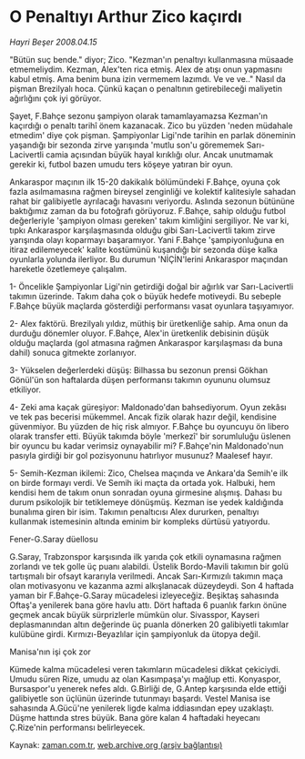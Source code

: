 # O Penaltıyı Arthur Zico kaçırdı

*Hayri Beşer 2008.04.15*

<tr><td class="metin" colspan="2" style="padding-top: 20px; padding-left: 5px; padding-right: 10px;">"Bütün suç bende." diyor; Zico. "Kezman'ın penaltıyı kullanmasına müsaade etmemeliydim. Kezman, Alex'ten rica etmiş. Alex de atışı onun yapmasını kabul etmiş. Ama benim buna izin vermemem lazımdı. Ve ve ve.." Nasıl da pişman Brezilyalı hoca. Çünkü kaçan o penaltının getirebileceği maliyetin ağırlığını çok iyi görüyor.</td></tr><tr><td class="metin" colspan="2" style="padding-top: 20px; padding-left: 5px; padding-right: 10px;"><p> Şayet, F.Bahçe sezonu şampiyon olarak tamamlayamazsa Kezman'ın kaçırdığı o penaltı tarihî önem kazanacak. Zico bu yüzden 'neden müdahale etmedim' diye çok pişman. Şampiyonlar Ligi'nde tarihin en parlak döneminin yaşandığı bir sezonda zirve yarışında 'mutlu son'u görememek Sarı-Lacivertli camia açısından büyük hayal kırıklığı olur. Ancak unutmamak gerekir ki, futbol bazen umudu ters köşeye yatıran bir oyun. 
<p> Ankaraspor maçının ilk 15-20 dakikalık bölümündeki F.Bahçe, oyuna çok fazla asılmamasına rağmen bireysel zenginliği ve kolektif kalitesiyle sahadan rahat bir galibiyetle ayrılacağı havasını veriyordu. Aslında sezonun bütününe baktığımız zaman da bu fotoğrafı görüyoruz. F.Bahçe, sahip olduğu futbol değerleriyle 'şampiyon olması gereken' takım kimliğini sergiliyor. Ne var ki, tıpkı Ankaraspor karşılaşmasında olduğu gibi Sarı-Lacivertli takım zirve yarışında olayı koparmayı başaramıyor. Yani F.Bahçe 'şampiyonluğuna en itiraz edilemeyecek' kalite kostümünü kuşandığı bir sezonda düşe kalka oyunlarla yolunda ilerliyor. Bu durumun 'NİÇİN'lerini Ankaraspor maçından hareketle özetlemeye çalışalım. 
<p>1- Öncelikle Şampiyonlar Ligi'nin getirdiği doğal bir ağırlık var Sarı-Lacivertli takımın üzerinde. Takım daha çok o büyük hedefe motiveydi. Bu sebeple F.Bahçe büyük maçlarda gösterdiği performansı vasat oyunlara taşıyamıyor.
<p>2- Alex faktörü. Brezilyalı yıldız, müthiş bir üretkenliğe sahip. Ama onun da durduğu dönemler oluyor. F.Bahçe, Alex'in üretkenlik debisinin düşük olduğu maçlarda (gol atmasına rağmen Ankaraspor karşılaşması da buna dahil) sonuca gitmekte zorlanıyor. 
<p>3- Yükselen değerlerdeki düşüş: Bilhassa bu sezonun prensi Gökhan Gönül'ün son haftalarda düşen performansı takımın oyununu olumsuz etkiliyor.
<p>4- Zeki ama kaçak güreşiyor: Maldonado'dan bahsediyorum. Oyun zekâsı ve tek pas becerisi mükemmel. Ancak fizik olarak hazır değil, kendisine güvenmiyor. Bu yüzden de hiç risk almıyor. F.Bahçe bu oyuncuyu ön libero olarak transfer etti. Büyük takımda böyle 'merkezî' bir sorumluluğu üslenen bir oyuncu bu kadar verimsiz oynayabilir mi? F.Bahçe'nin Maldonado'nun pasıyla girdiği bir gol pozisyonunu hatırlıyor musunuz? Maalesef hayır. 
<p>5- Semih-Kezman ikilemi: Zico, Chelsea maçında ve Ankara'da Semih'e ilk on birde formayı verdi. Ve Semih iki maçta da ortada yok. Halbuki, hem kendisi hem de takım onun sonradan oyuna girmesine alışmış. Dahası bu durum psikolojik bir tetiklemeye dönüşmüş. Kezman ise yedek kaldığında bunalıma giren bir isim. Takımın penaltıcısı Alex dururken, penaltıyı kullanmak istemesinin altında eminim bir kompleks dürtüsü yatıyordu.
<p>Fener-G.Saray düellosu
<p>G.Saray, Trabzonspor karşısında ilk yarıda çok etkili oynamasına rağmen zorlandı ve tek golle üç puanı alabildi. Üstelik Bordo-Mavili takımın bir golü tartışmalı bir ofsayt kararıyla verilmedi. Ancak Sarı-Kırmızılı takımın maça olan motivasyonu ve kazanma azmi alkışlanacak düzeydeydi. Son 4 haftada yaman bir F.Bahçe-G.Saray mücadelesi izleyeceğiz. Beşiktaş sahasında Oftaş'a yenilerek bana göre havlu attı. Dört haftada 6 puanlık farkın önüne geçmek ancak büyük sürprizlerle mümkün olur. Sivasspor, Kayseri deplasmanından altın değerinde üç puanla dönerken 20 galibiyetli takımlar kulübüne girdi. Kırmızı-Beyazlılar için şampiyonluk da ütopya değil.
<p>Manisa'nın işi çok zor
<p>Kümede kalma mücadelesi veren takımların mücadelesi dikkat çekiciydi. Umudu süren Rize, umudu az olan Kasımpaşa'yı mağlup etti. Konyaspor, Bursaspor'u yenerek nefes aldı. G.Birliği de, G.Antep karşısında elde ettiği galibiyetle son üçlünün üzerinde tutunmayı başardı. Vestel Manisa ise sahasında A.Gücü'ne yenilerek ligde kalma iddiasından epey uzaklaştı. Düşme hattında stres büyük. Bana göre kalan 4 haftadaki heyecanı Ç.Rize'nin performansı belirleyecek.<br/></p></p></p></p></p></p></p></p></p></p></p></td></tr>

Kaynak: [zaman.com.tr](http://zaman.com.tr/yazar.do?yazino=677241), [web.archive.org (arşiv bağlantısı)](http://web.archive.org/web/20080503061919/http://www.zaman.com.tr:80/yazar.do?yazino=677241)
